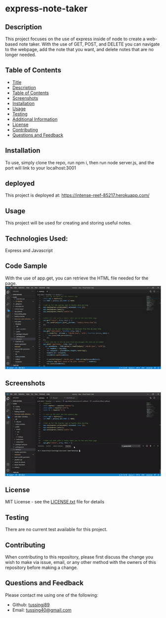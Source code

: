 
  
  # express-note-taker
 
  ## Description
  This project focuses on the use of express inside of node to create a web-based note taker. With the use of GET, POST, and DELETE you can navigate to the webpage, add the note that you want, and delete notes that are no longer needed.
  
  ## Table of Contents
  - [Title](#Title)
  - [Description](#description)
  - [Table of Contents](#table-of-contents)
  - [Screenshots](#screenshots)
  - [Installation](#installation)
  - [Usage](#usage)
  - [Testing](#testing)
  - [Additional Information](#additional-information)
  - [License](#license)
  - [Contributing](#contributing)
  - [Questions and Feedback](#questions-and-feedback)

  ## Installation
   To use, simply clone the repo, run npm i, then run node server.js, and the port will link to your localhost:3001
  
  ## deployed
  This project is deployed at: https://intense-reef-85217.herokuapp.com/

  ## Usage
  This project will be used for creating and storing useful notes.

  ## Technologies Used:
  Express and Javascript

  ## Code Sample
  With the use of app.get, you can retrieve the HTML file needed for the page.
  <img src="./public/assets/sampleCode.png" alt="express-note-taker"/>

  ## Screenshots
  <img src="./public/assets/screenshot.gif" alt="express-note-taker"/>

  ## License
  MIT License - see the [LICENSE.txt](https://github.com/tussingj89/express-note-taker/blob/main/LICENSE.txt) file for details
  
  ## Testing 
  There are no current test available for this project.

  ## Contributing
  When contributing to this repository, please first discuss the change you wish to make via issue, email, or any other method with the owners of this repository before making a change.
  
  ## Questions and Feedback
  Please contact me using one of the following:
  - Github: [tussingj89](https://gist.github.com/tussingj89)
  - Email: tussing40@gmail.com
